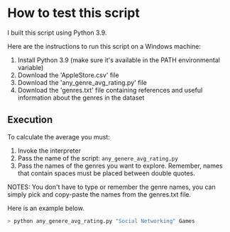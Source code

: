 # How to test this script

I built this script using Python 3.9.

Here are the instructions to run this script on a Windows machine:

1. Install Python 3.9 (make sure it's available in the PATH environmental variable)
2. Download the 'AppleStore.csv' file
3. Download the 'any_genre_avg_rating.py' file
4. Download the 'genres.txt' file containing references and useful information about the genres in the dataset

## Execution

To calculate the average you must:
1. Invoke the interpreter
2. Pass the name of the script: ```any_genere_avg_rating.py```
3. Pass the names of the genres you want to explore. Remember, names that contain spaces must be placed between double quotes.

NOTES: You don't have to type or remember the genre names, you can simply pick and copy-paste the names from the genres.txt file.

Here is an example below.

```bash
> python any_genere_avg_rating.py "Social Networking" Games

```